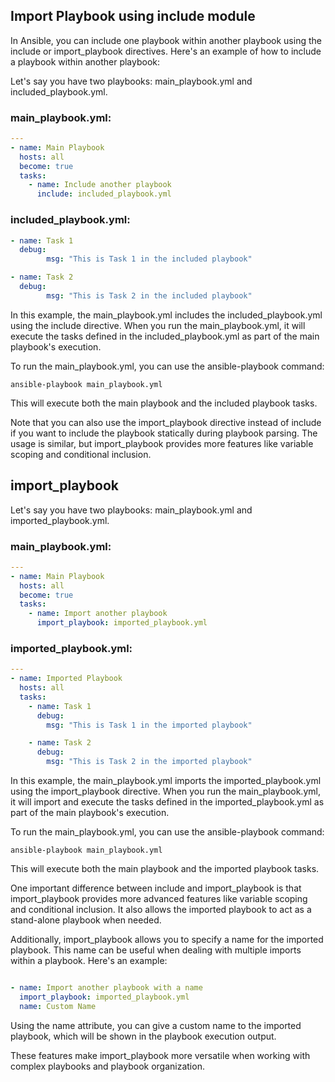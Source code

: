 ## Import Playbook using include module
In Ansible, you can include one playbook within another playbook using the include or import_playbook directives. Here's an example of how to include a playbook within another playbook:

Let's say you have two playbooks: main_playbook.yml and included_playbook.yml.

### main_playbook.yml:

```yaml
---
- name: Main Playbook
  hosts: all
  become: true
  tasks:
    - name: Include another playbook
      include: included_playbook.yml
```

### included_playbook.yml:

```yaml
- name: Task 1
  debug:
        msg: "This is Task 1 in the included playbook"

- name: Task 2
  debug:
        msg: "This is Task 2 in the included playbook"

```

In this example, the main_playbook.yml includes the included_playbook.yml using the include directive. When you run the main_playbook.yml, it will execute the tasks defined in the included_playbook.yml as part of the main playbook's execution.

To run the main_playbook.yml, you can use the ansible-playbook command:

```
ansible-playbook main_playbook.yml
```

This will execute both the main playbook and the included playbook tasks.

Note that you can also use the import_playbook directive instead of include if you want to include the playbook statically during playbook parsing. The usage is similar, but import_playbook provides more features like variable scoping and conditional inclusion.
## import_playbook


Let's say you have two playbooks: main_playbook.yml and imported_playbook.yml.

### main_playbook.yml:

```yaml
---
- name: Main Playbook
  hosts: all
  become: true
  tasks:
    - name: Import another playbook
      import_playbook: imported_playbook.yml
```

### imported_playbook.yml:

```yaml
---
- name: Imported Playbook
  hosts: all
  tasks:
    - name: Task 1
      debug:
        msg: "This is Task 1 in the imported playbook"

    - name: Task 2
      debug:
        msg: "This is Task 2 in the imported playbook"
```

In this example, the main_playbook.yml imports the imported_playbook.yml using the import_playbook directive. When you run the main_playbook.yml, it will import and execute the tasks defined in the imported_playbook.yml as part of the main playbook's execution.

To run the main_playbook.yml, you can use the ansible-playbook command:

```
ansible-playbook main_playbook.yml
```

This will execute both the main playbook and the imported playbook tasks.

One important difference between include and import_playbook is that import_playbook provides more advanced features like variable scoping and conditional inclusion. It also allows the imported playbook to act as a stand-alone playbook when needed.

Additionally, import_playbook allows you to specify a name for the imported playbook. This name can be useful when dealing with multiple imports within a playbook. Here's an example:

```yaml

- name: Import another playbook with a name
  import_playbook: imported_playbook.yml
  name: Custom Name
```

Using the name attribute, you can give a custom name to the imported playbook, which will be shown in the playbook execution output.

These features make import_playbook more versatile when working with complex playbooks and playbook organization.
